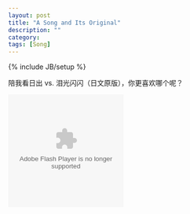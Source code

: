 ```yaml
---
layout: post
title: "A Song and Its Original"
description: ""
category: 
tags: [Song]
---
```

{% include JB/setup %}

陪我看日出 vs. 泪光闪闪（日文原版），你更喜欢哪个呢？

<embed src="http://www.xiami.com/widget/79242_84338,3297379,_235_230_FF8719_494949_0/multiPlayer.swf" type="application/x-shockwave-flash" width="235" height="230" wmode="opaque"></embed>